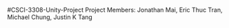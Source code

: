 #CSCI-3308-Unity-Project
Project Members: Jonathan Mai, Eric Thuc Tran, Michael Chung, Justin K Tang
